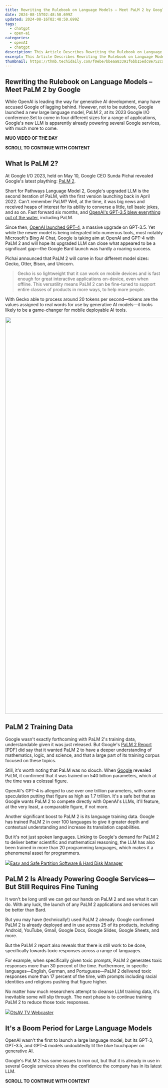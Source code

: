 ```yaml
---
title: Rewriting the Rulebook on Language Models – Meet PaLM 2 by Google
date: 2024-08-15T02:48:50.699Z
updated: 2024-08-16T02:48:50.699Z
tags:
  - chatgpt
  - open-ai
categories:
  - openAI
  - chatgpt
description: This Article Describes Rewriting the Rulebook on Language Models – Meet PaLM 2 by Google
excerpt: This Article Describes Rewriting the Rulebook on Language Models – Meet PaLM 2 by Google
thumbnail: https://thmb.techidaily.com/f0ebe7bbeaa83391f6bb15edc8e752caf5cabced73b47f7e6c93255938daeeee.jpg
---
```


## Rewriting the Rulebook on Language Models – Meet PaLM 2 by Google

While OpenAI is leading the way for generative AI development, many have accused Google of lagging behind. However, not to be outdone, Google launched a new large language model, PaLM 2, at its 2023 Google I/O conference.Set to come in four different sizes for a range of applications, Google's new LLM is apparently already powering several Google services, with much more to come.

**MUO VIDEO OF THE DAY**

**SCROLL TO CONTINUE WITH CONTENT**

## What Is PaLM 2?

 At Google I/O 2023, held on May 10, Google CEO Sunda Pichai revealed Google's latest plaything: [PaLM 2](https://blog.google/technology/ai/google-palm-2-ai-large-language-model/).

 Short for Pathways Language Model 2, Google's upgraded LLM is the second iteration of PaLM, with the first version launching back in April 2022\. Can't remember PaLM? Well, at the time, it was big news and received heaps of interest for its ability to converse a little, tell basic jokes, and so on. Fast forward six months, and [OpenAI's GPT-3.5 blew everything out of the water](https://www.makeuseof.com/gpt-models-explained-and-compared/), including PaLM.

 Since then, [OpenAI launched GPT-4](https://www.makeuseof.com/openai-launches-gpt-4-artificial-intelligence-model/), a massive upgrade on GPT-3.5\. Yet while the newer model is being integrated into numerous tools, most notably Microsoft's Bing AI Chat, Google is taking aim at OpenAI and GPT-4 with PaLM 2 and will hope its upgraded LLM can close what appeared to be a significant gap—the Google Bard launch was hardly a roaring success.

 Pichai announced that PaLM 2 will come in four different model sizes: Gecko, Otter, Bison, and Unicorn.

> Gecko is so lightweight that it can work on mobile devices and is fast enough for great interactive applications on-device, even when offline. This versatility means PaLM 2 can be fine-tuned to support entire classes of products in more ways, to help more people.

 With Gecko able to process around 20 tokens per second—tokens are the values assigned to real words for use by generative AI models—it looks likely to be a game-changer for mobile deployable AI tools.

<!-- affiliate ads begin -->
<a href="https://twopages.pxf.io/c/5597632/1873313/18544" target="_top" id="1873313"><img src="//a.impactradius-go.com/display-ad/18544-1873313" border="0" alt="" width="1080" height="1263"/></a><img height="0" width="0" src="https://imp.pxf.io/i/5597632/1873313/18544" style="position:absolute;visibility:hidden;" border="0" />
<!-- affiliate ads end -->
## PaLM 2 Training Data

 Google wasn't exactly forthcoming with PaLM 2's training data, understandable given it was just released. But Google's [PaLM 2 Report](https://ai.google/static/documents/palm2techreport.pdf) \[PDF\] did say that it wanted PaLM 2 to have a deeper understanding of mathematics, logic, and science, and that a large part of its training corpus focused on these topics.

 Still, it's worth noting that PaLM was no slouch. When [Google](https://ai.googleblog.com/2022/04/pathways-language-model-palm-scaling-to.html) revealed PaLM, it confirmed that it was trained on 540 billion parameters, which at the time was a colossal figure.

 OpenAI's GPT-4 is alleged to use over one trillion parameters, with some speculation putting that figure as high as 1.7 trillion. It's a safe bet that as Google wants PaLM 2 to compete directly with OpenAI's LLMs, it'll feature, at the very least, a comparable figure, if not more.

 Another significant boost to PaLM 2 is its language training data. Google has trained PaLM 2 in over 100 languages to give it greater depth and contextual understanding and increase its translation capabilities.

 But it's not just spoken languages. Linking to Google's demand for PaLM 2 to deliver better scientific and mathematical reasoning, the LLM has also been trained in more than 20 programming languages, which makes it a phenomenal asset for programmers.

<!-- affiliate ads begin -->
<a href="https://secure.2checkout.com/order/checkout.php?PRODS=22741618&QTY=1&AFFILIATE=108875&CART=1"><img src="https://www.diskpart.com/resource/images/index/dp-index-img-banner-people@2x.png" border="0">Easy and Safe Partition Software & Hard Disk Manager</a>
<!-- affiliate ads end -->
## PaLM 2 Is Already Powering Google Services—But Still Requires Fine Tuning

 It won't be long until we can get our hands on PaLM 2 and see what it can do. With any luck, the launch of any PaLM 2 applications and services will be better than Bard.

 But you may have (technically!) used PaLM 2 already. Google confirmed PaLM 2 is already deployed and in use across 25 of its products, including Android, YouTube, Gmail, Google Docs, Google Slides, Google Sheets, and more.

 But the PaLM 2 report also reveals that there is still work to be done, specifically towards toxic responses across a range of languages.

 For example, when specifically given toxic prompts, PaLM 2 generates toxic responses more than 30 percent of the time. Furthermore, in specific languages—English, German, and Portuguese—PaLM 2 delivered toxic responses more than 17 percent of the time, with prompts including racial identities and religions pushing that figure higher.

 No matter how much researchers attempt to cleanse LLM training data, it's inevitable some will slip through. The next phase is to continue training PaLM 2 to reduce those toxic responses.

<!-- affiliate ads begin -->
<a href="https://otszone.ots7.com/order/checkout.php?PRODS=4713324&QTY=1&AFFILIATE=108875&CART=1"><img src="https://green.ots7.com/screenshots/OtsAV/OtsAVTV1.90-300x188.jpg" border="0">OtsAV TV Webcaster</a>
<!-- affiliate ads end -->
## It's a Boom Period for Large Language Models

 OpenAI wasn't the first to launch a large language model, but its GPT-3, GPT-3.5, and GPT-4 models undoubtedly lit the blue touchpaper on generative AI.

 Google's PaLM 2 has some issues to iron out, but that it is already in use in several Google services shows the confidence the company has in its latest LLM.

**SCROLL TO CONTINUE WITH CONTENT**


<ins class="adsbygoogle"
     style="display:block"
     data-ad-format="autorelaxed"
     data-ad-client="ca-pub-7571918770474297"
     data-ad-slot="1223367746"></ins>



<ins class="adsbygoogle"
     style="display:block"
     data-ad-client="ca-pub-7571918770474297"
     data-ad-slot="8358498916"
     data-ad-format="auto"
     data-full-width-responsive="true"></ins>


